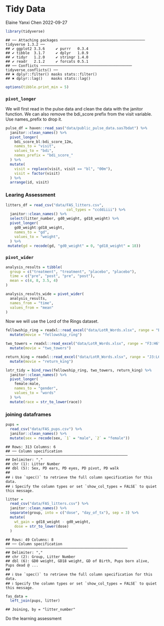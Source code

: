 Tidy Data
================
Elaine Yanxi Chen
2022-09-27

``` r
library(tidyverse)
```

    ## ── Attaching packages ─────────────────────────────────────── tidyverse 1.3.2 ──
    ## ✔ ggplot2 3.3.6     ✔ purrr   0.3.4
    ## ✔ tibble  3.1.7     ✔ dplyr   1.0.9
    ## ✔ tidyr   1.2.0     ✔ stringr 1.4.0
    ## ✔ readr   2.1.2     ✔ forcats 0.5.1
    ## ── Conflicts ────────────────────────────────────────── tidyverse_conflicts() ──
    ## ✖ dplyr::filter() masks stats::filter()
    ## ✖ dplyr::lag()    masks stats::lag()

``` r
options(tibble.print_min = 5)
```

### `pivot_longer`

We will first read in the pulse data and clean the data with the janitor
function. We can also remove the bdi_score prefix from the visit
variable. Use names_prefix to drop it.

``` r
pulse_df = haven::read_sas("data/public_pulse_data.sas7bdat") %>% 
  janitor::clean_names() %>% 
  pivot_longer(
    bdi_score_bl:bdi_score_12m,
    names_to = "visit",
    values_to = "bdi",
    names_prefix = "bdi_score_"
  ) %>% 
  mutate(
    visit = replace(visit, visit == "bl", "00m"),
    visit = factor(visit)
  ) %>% 
  arrange(id, visit)
```

### Learing Assessment

``` r
litters_df = read_csv("data/FAS_litters.csv",
                            col_types = "ccddiiii") %>% 
  janitor::clean_names() %>% 
  select(litter_number, gd0_weight, gd18_weight) %>% 
  pivot_longer(
    gd0_weight:gd18_weight,
    names_to = "gd",
    values_to = "weight",
  ) %>% 
 mutate(gd = recode(gd, "gd0_weight" = 0, "gd18_weight" = 18))
```

### `pivot_wider`

``` r
analysis_results = tibble(
  group = c("treatment", "treatment", "placebo", "placebo"),
  time = c("pre", "post", "pre", "post"),
  mean = c(4, 8, 3.5, 4)
)

analysis_results_wide = pivot_wider(
  analysis_results,
  names_from = "time",
  values_from = "mean"
)
```

Now we will use the Lord of the Rings dataset.

``` r
fellowship_ring = readxl::read_excel("data/LotR_Words.xlsx", range = "B3:D6") %>% 
  mutate(movie = "fellowship_ring")

two_towers = readxl::read_excel("data/LotR_Words.xlsx", range = "F3:H6") %>% 
  mutate(movie = "two_towers")

return_king = readxl::read_excel("data/LotR_Words.xlsx", range = "J3:L6") %>% 
  mutate(movie = "return_king")

lotr_tidy = bind_rows(fellowship_ring, two_towers, return_king) %>% 
  janitor::clean_names() %>% 
  pivot_longer(
    female:male,
    names_to = "gender",
    values_to = "words"
  ) %>% 
  mutate(race = str_to_lower(race))
```

### joining dataframes

``` r
pups = 
  read_csv("data/FAS_pups.csv") %>% 
  janitor::clean_names() %>% 
  mutate(sex = recode(sex, `1` = "male", `2` = "female"))
```

    ## Rows: 313 Columns: 6
    ## ── Column specification ────────────────────────────────────────────────────────
    ## Delimiter: ","
    ## chr (1): Litter Number
    ## dbl (5): Sex, PD ears, PD eyes, PD pivot, PD walk
    ## 
    ## ℹ Use `spec()` to retrieve the full column specification for this data.
    ## ℹ Specify the column types or set `show_col_types = FALSE` to quiet this message.

``` r
litter = 
  read_csv("data/FAS_litters.csv") %>% 
  janitor::clean_names() %>% 
  separate(group, into = c("dose", "day_of_tx"), sep = 3) %>% 
  mutate(
    wt_gain = gd18_weight - gd0_weight,
    dose = str_to_lower(dose)
  )
```

    ## Rows: 49 Columns: 8
    ## ── Column specification ────────────────────────────────────────────────────────
    ## Delimiter: ","
    ## chr (2): Group, Litter Number
    ## dbl (6): GD0 weight, GD18 weight, GD of Birth, Pups born alive, Pups dead @ ...
    ## 
    ## ℹ Use `spec()` to retrieve the full column specification for this data.
    ## ℹ Specify the column types or set `show_col_types = FALSE` to quiet this message.

``` r
fas_data = 
  left_join(pups, litter)
```

    ## Joining, by = "litter_number"

Do the learning assessment
